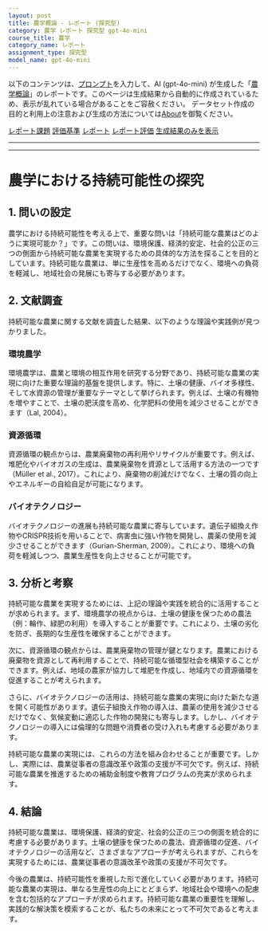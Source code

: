 ```yaml
---
layout: post
title: 農学概論 - レポート (探究型)
category: 農学 レポート 探究型 gpt-4o-mini
course_title: 農学
category_name: レポート
assignment_type: 探究型
model_name: gpt-4o-mini
---
```


以下のコンテンツは、[プロンプト](http://127.0.0.1:8000/generated/農学/gpt-4o-mini/prompt_レポート-探究型.md)を入力して、AI (gpt-4o-mini) が生成した「[農学概論](/contents/農学/)」のレポートです。このページは生成結果から自動的に作成されているため、表示が乱れている場合があることをご容赦ください。
データセット作成の目的と利用上の注意および生成の方法については[About](/About)を御覧ください。

[レポート課題](../レポート課題-探究型)
[評価基準](../評価基準-探究型)
[レポート](../レポート-探究型)
[レポート評価](../レポート評価-探究型)
[生成結果のみを表示](http://127.0.0.1:8000/generated/農学/gpt-4o-mini/レポート-探究型.md)
  

***
***
  
# 農学における持続可能性の探究

## 1. 問いの設定

農学における持続可能性を考える上で、重要な問いは「持続可能な農業はどのように実現可能か？」です。この問いは、環境保護、経済的安定、社会的公正の三つの側面から持続可能な農業を実現するための具体的な方法を探ることを目的としています。持続可能な農業は、単に生産性を高めるだけでなく、環境への負荷を軽減し、地域社会の発展にも寄与する必要があります。

## 2. 文献調査

持続可能な農業に関する文献を調査した結果、以下のような理論や実践例が見つかりました。

### 環境農学

環境農学は、農業と環境の相互作用を研究する分野であり、持続可能な農業の実現に向けた重要な理論的基盤を提供します。特に、土壌の健康、バイオ多様性、そして水資源の管理が重要なテーマとして挙げられます。例えば、土壌の有機物を増やすことで、土壌の肥沃度を高め、化学肥料の使用を減少させることができます（Lal, 2004）。

### 資源循環

資源循環の観点からは、農業廃棄物の再利用やリサイクルが重要です。例えば、堆肥化やバイオガスの生成は、農業廃棄物を資源として活用する方法の一つです（Müller et al., 2017）。これにより、廃棄物の削減だけでなく、土壌の質の向上やエネルギーの自給自足が可能になります。

### バイオテクノロジー

バイオテクノロジーの進展も持続可能な農業に寄与しています。遺伝子組換え作物やCRISPR技術を用いることで、病害虫に強い作物を開発し、農薬の使用を減少させることができます（Gurian-Sherman, 2009）。これにより、環境への負荷を軽減しつつ、農業生産性を向上させることが可能です。

## 3. 分析と考察

持続可能な農業を実現するためには、上記の理論や実践を統合的に活用することが求められます。まず、環境農学の視点からは、土壌の健康を保つための農法（例：輪作、緑肥の利用）を導入することが重要です。これにより、土壌の劣化を防ぎ、長期的な生産性を確保することができます。

次に、資源循環の観点からは、農業廃棄物の管理が鍵となります。農業における廃棄物を資源として再利用することで、持続可能な循環型社会を構築することができます。例えば、地域の農家が協力して堆肥を作成し、地域内での資源循環を促進することが考えられます。

さらに、バイオテクノロジーの活用は、持続可能な農業の実現に向けた新たな道を開く可能性があります。遺伝子組換え作物の導入は、農薬の使用を減少させるだけでなく、気候変動に適応した作物の開発にも寄与します。しかし、バイオテクノロジーの導入には倫理的な問題や消費者の受け入れも考慮する必要があります。

持続可能な農業の実現には、これらの方法を組み合わせることが重要です。しかし、実際には、農業従事者の意識改革や政策の支援が不可欠です。例えば、持続可能な農業を推進するための補助金制度や教育プログラムの充実が求められます。

## 4. 結論

持続可能な農業は、環境保護、経済的安定、社会的公正の三つの側面を統合的に考慮する必要があります。土壌の健康を保つための農法、資源循環の促進、バイオテクノロジーの活用など、さまざまなアプローチが考えられますが、これらを実現するためには、農業従事者の意識改革や政策の支援が不可欠です。

今後の農業は、持続可能性を重視した形で進化していく必要があります。持続可能な農業の実現は、単なる生産性の向上にとどまらず、地域社会や環境への配慮を含む包括的なアプローチが求められます。持続可能な農業の重要性を理解し、実践的な解決策を模索することが、私たちの未来にとって不可欠であると考えます。
